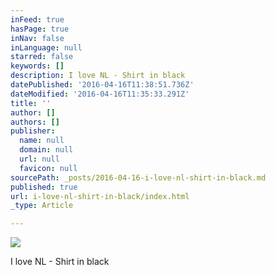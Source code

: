 ```yaml
---
inFeed: true
hasPage: true
inNav: false
inLanguage: null
starred: false
keywords: []
description: I love NL - Shirt in black
datePublished: '2016-04-16T11:38:51.736Z'
dateModified: '2016-04-16T11:35:33.291Z'
title: ''
author: []
authors: []
publisher:
  name: null
  domain: null
  url: null
  favicon: null
sourcePath: _posts/2016-04-16-i-love-nl-shirt-in-black.md
published: true
url: i-love-nl-shirt-in-black/index.html
_type: Article

---
```

![](https://the-grid-user-content.s3-us-west-2.amazonaws.com/2b973c36-683f-4830-9453-997c8cc59237.png)

I love NL - Shirt in black